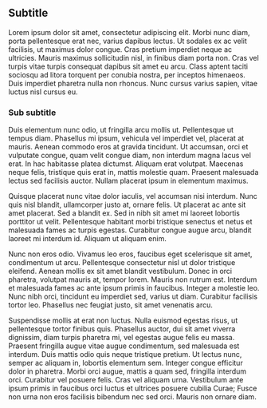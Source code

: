 ## Subtitle

Lorem ipsum dolor sit amet, consectetur adipiscing elit. Morbi nunc diam, porta pellentesque erat nec, varius dapibus lectus. Ut sodales ex ac velit facilisis, ut maximus dolor congue. Cras pretium imperdiet neque ac ultricies. Mauris maximus sollicitudin nisl, in finibus diam porta non. Cras vel turpis vitae turpis consequat dapibus sit amet eu arcu. Class aptent taciti sociosqu ad litora torquent per conubia nostra, per inceptos himenaeos. Duis imperdiet pharetra nulla non rhoncus. Nunc cursus varius sapien, vitae luctus nisl cursus eu.

### Sub subtitle

Duis elementum nunc odio, ut fringilla arcu mollis ut. Pellentesque ut tempus diam. Phasellus mi ipsum, vehicula vel imperdiet vel, placerat at mauris. Aenean commodo eros at gravida tincidunt. Ut accumsan, orci et vulputate congue, quam velit congue diam, non interdum magna lacus vel erat. In hac habitasse platea dictumst. Aliquam erat volutpat. Maecenas neque felis, tristique quis erat in, mattis molestie quam. Praesent malesuada lectus sed facilisis auctor. Nullam placerat ipsum in elementum maximus.

Quisque placerat nunc vitae dolor iaculis, vel accumsan nisi interdum. Nunc quis nisl blandit, ullamcorper justo at, ornare felis. Ut placerat ac ante sit amet placerat. Sed a blandit ex. Sed in nibh sit amet mi laoreet lobortis porttitor ut velit. Pellentesque habitant morbi tristique senectus et netus et malesuada fames ac turpis egestas. Curabitur congue augue arcu, blandit laoreet mi interdum id. Aliquam ut aliquam enim.

Nunc non eros odio. Vivamus leo eros, faucibus eget scelerisque sit amet, condimentum ut arcu. Pellentesque consectetur nisl ut dolor tristique eleifend. Aenean mollis ex sit amet blandit vestibulum. Donec in orci pharetra, volutpat mauris at, tempor lorem. Mauris non rutrum est. Interdum et malesuada fames ac ante ipsum primis in faucibus. Integer a molestie leo. Nunc nibh orci, tincidunt eu imperdiet sed, varius ut diam. Curabitur facilisis tortor leo. Phasellus nec feugiat justo, sit amet venenatis arcu.

Suspendisse mollis at erat non luctus. Nulla euismod egestas risus, ut pellentesque tortor finibus quis. Phasellus auctor, dui sit amet viverra dignissim, diam turpis pharetra mi, vel egestas augue felis eu massa. Praesent fringilla augue vitae augue condimentum, sed malesuada est interdum. Duis mattis odio quis neque tristique pretium. Ut lectus nunc, semper ac aliquam in, lobortis elementum sem. Integer congue efficitur dolor in pharetra. Morbi orci augue, mattis a quam sed, fringilla interdum orci. Curabitur vel posuere felis. Cras vel aliquam urna. Vestibulum ante ipsum primis in faucibus orci luctus et ultrices posuere cubilia Curae; Fusce non urna non eros facilisis bibendum nec sed orci. Mauris non ornare diam.
